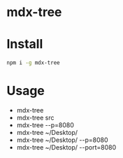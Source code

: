 # mdx-tree



# Install

```sh
npm i -g mdx-tree
```

# Usage

- mdx-tree
- mdx-tree src
- mdx-tree --p=8080
- mdx-tree ~/Desktop/
- mdx-tree ~/Desktop/ --p=8080
- mdx-tree ~/Desktop/ --port=8080
